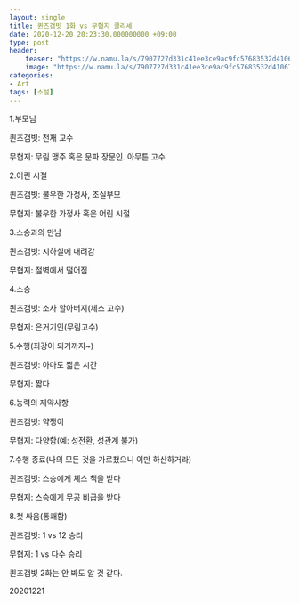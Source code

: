 ```yaml
---
layout: single
title: 퀸즈갬빗 1화 vs 무협지 클리셰
date: 2020-12-20 20:23:30.000000000 +09:00
type: post
header:
    teaser: "https://w.namu.la/s/7907727d331c41ee3ce9ac9fc57683532d4106751259d1dfee7de17b39b142db42dbd49617ec38e84921ef1fb813f900b72acacdc613c046635e34e4654e8264520de95b467e4d421777c96285e44e898c7ae5b840a49c129a2343a11dd575ea864be6c4c98c47055240c33852dfd1eb"
    image: "https://w.namu.la/s/7907727d331c41ee3ce9ac9fc57683532d4106751259d1dfee7de17b39b142db42dbd49617ec38e84921ef1fb813f900b72acacdc613c046635e34e4654e8264520de95b467e4d421777c96285e44e898c7ae5b840a49c129a2343a11dd575ea864be6c4c98c47055240c33852dfd1eb"
categories:
- Art
tags: [소설]
---
```


1.부모님

퀸즈갬빗: 천재 교수

무협지: 무림 맹주 혹은 문파 장문인. 아무튼 고수



2.어린 시절

퀸즈갬빗: 불우한 가정사, 조실부모

무협지: 불우한 가정사 혹은 어린 시절


3.스승과의 만남

퀸즈갬빗: 지하실에 내려감

무협지: 절벽에서 떨어짐



4.스승

퀸즈갬빗: 소사 할아버지(체스 고수)

무협지: 은거기인(무림고수)



5.수행(최강이 되기까지~)

퀸즈갬빗: 아마도 짧은 시간

무협지: 짧다



6.능력의 제약사항

퀸즈갬빗: 약쟁이

무협지: 다양함(예: 성전환, 성관계 불가)



7.수행 종료(나의 모든 것을 가르쳤으니 이만 하산하거라)

퀸즈갬빗: 스승에게 체스 책을 받다

무협지: 스승에게 무공 비급을 받다



8.첫 싸움(통쾌함)

퀸즈갬빗: 1 vs 12 승리

무협지: 1 vs 다수 승리



퀸즈갬빗 2화는 안 봐도 알 것 같다.

20201221
